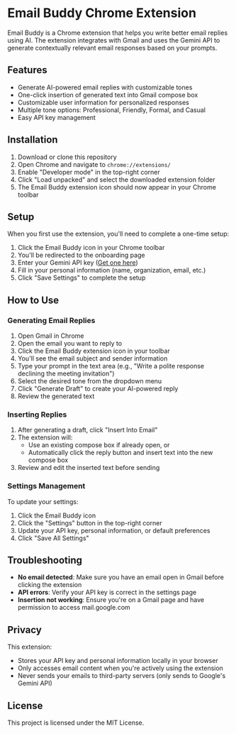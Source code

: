 # Email Buddy Chrome Extension

Email Buddy is a Chrome extension that helps you write better email replies using AI. The extension integrates with Gmail and uses the Gemini API to generate contextually relevant email responses based on your prompts.

## Features

- Generate AI-powered email replies with customizable tones
- One-click insertion of generated text into Gmail compose box
- Customizable user information for personalized responses
- Multiple tone options: Professional, Friendly, Formal, and Casual
- Easy API key management

## Installation

1. Download or clone this repository
2. Open Chrome and navigate to `chrome://extensions/`
3. Enable "Developer mode" in the top-right corner
4. Click "Load unpacked" and select the downloaded extension folder
5. The Email Buddy extension icon should now appear in your Chrome toolbar

## Setup

When you first use the extension, you'll need to complete a one-time setup:

1. Click the Email Buddy icon in your Chrome toolbar
2. You'll be redirected to the onboarding page
3. Enter your Gemini API key ([Get one here](https://ai.google.dev/gemini-api/docs/api-key))
4. Fill in your personal information (name, organization, email, etc.)
5. Click "Save Settings" to complete the setup

## How to Use

### Generating Email Replies

1. Open Gmail in Chrome
2. Open the email you want to reply to
3. Click the Email Buddy extension icon in your toolbar
4. You'll see the email subject and sender information
5. Type your prompt in the text area (e.g., "Write a polite response declining the meeting invitation")
6. Select the desired tone from the dropdown menu
7. Click "Generate Draft" to create your AI-powered reply
8. Review the generated text

### Inserting Replies

1. After generating a draft, click "Insert Into Email"
2. The extension will:
   - Use an existing compose box if already open, or
   - Automatically click the reply button and insert text into the new compose box
3. Review and edit the inserted text before sending

### Settings Management

To update your settings:
1. Click the Email Buddy icon
2. Click the "Settings" button in the top-right corner
3. Update your API key, personal information, or default preferences
4. Click "Save All Settings"

## Troubleshooting

- **No email detected**: Make sure you have an email open in Gmail before clicking the extension
- **API errors**: Verify your API key is correct in the settings page
- **Insertion not working**: Ensure you're on a Gmail page and have permission to access mail.google.com

## Privacy

This extension:
- Stores your API key and personal information locally in your browser
- Only accesses email content when you're actively using the extension
- Never sends your emails to third-party servers (only sends to Google's Gemini API)

## License

This project is licensed under the MIT License.